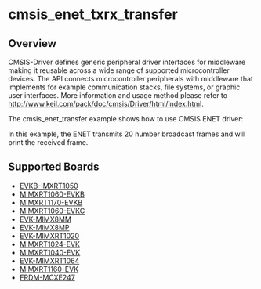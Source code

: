 # cmsis_enet_txrx_transfer

## Overview
CMSIS-Driver defines generic peripheral driver interfaces for middleware making it reusable across a wide 
range of supported microcontroller devices. The API connects microcontroller peripherals with middleware 
that implements for example communication stacks, file systems, or graphic user interfaces. 
More information and usage method please refer to http://www.keil.com/pack/doc/cmsis/Driver/html/index.html.

The cmsis_enet_transfer example shows how to use CMSIS ENET driver:

In this example, the ENET transmits 20 number broadcast frames and will print the received frame.

## Supported Boards
- [EVKB-IMXRT1050](../../../_boards/evkbimxrt1050/cmsis_driver_examples/enet/txrx_transfer/example_board_readme.md)
- [MIMXRT1060-EVKB](../../../_boards/evkbmimxrt1060/cmsis_driver_examples/enet/txrx_transfer/example_board_readme.md)
- [MIMXRT1170-EVKB](../../../_boards/evkbmimxrt1170/cmsis_driver_examples/enet/txrx_transfer/example_board_readme.md)
- [MIMXRT1060-EVKC](../../../_boards/evkcmimxrt1060/cmsis_driver_examples/enet/txrx_transfer/example_board_readme.md)
- [EVK-MIMX8MM](../../../_boards/evkmimx8mm/cmsis_driver_examples/enet/txrx_transfer/example_board_readme.md)
- [EVK-MIMX8MP](../../../_boards/evkmimx8mp/cmsis_driver_examples/enet/txrx_transfer/example_board_readme.md)
- [EVK-MIMXRT1020](../../../_boards/evkmimxrt1020/cmsis_driver_examples/enet/txrx_transfer/example_board_readme.md)
- [MIMXRT1024-EVK](../../../_boards/evkmimxrt1024/cmsis_driver_examples/enet/txrx_transfer/example_board_readme.md)
- [MIMXRT1040-EVK](../../../_boards/evkmimxrt1040/cmsis_driver_examples/enet/txrx_transfer/example_board_readme.md)
- [EVK-MIMXRT1064](../../../_boards/evkmimxrt1064/cmsis_driver_examples/enet/txrx_transfer/example_board_readme.md)
- [MIMXRT1160-EVK](../../../_boards/evkmimxrt1160/cmsis_driver_examples/enet/txrx_transfer/example_board_readme.md)
- [FRDM-MCXE247](../../../_boards/frdmmcxe247/cmsis_driver_examples/enet/txrx_transfer/example_board_readme.md)
